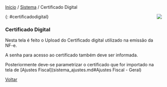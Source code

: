 [Início](index.md) / [Sistema](sistema.md) / Certificado Digital

<a href="http://docs.continentenuvem.com.br/dicas.html#dicas"><img align="right" src="http://docs.continentenuvem.com.br/images/dicas.png"></a>



{: #certificadodigital}

### Certificado Digital

Nesta tela é feito o Upload do Certificado digital utilizado na emissão da NF-e.

A senha para acesso ao certificado também deve ser informada.

Posteriormente deve-se parametrizar o certificado que for importado na tela de [Ajustes Fiscal](sistema_ajustes.md#Ajustes Fiscal - Geral)



[Voltar](sistema.md)

